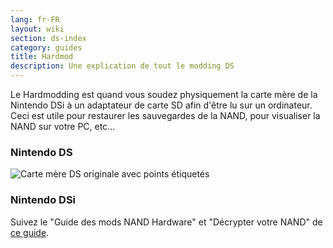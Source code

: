 ```yaml
---
lang: fr-FR
layout: wiki
section: ds-index
category: guides
title: Hardmod
description: Une explication de tout le modding DS
---
```


Le Hardmodding est quand vous soudez physiquement la carte mère de la Nintendo DSi à un adaptateur de carte SD afin d'être lu sur un ordinateur. Ceci est utile pour restaurer les sauvegardes de la NAND, pour visualiser la NAND sur votre PC, etc...
### Nintendo DS
![Carte mère DS originale avec points étiquetés](https://media.discordapp.net/attachments/547986366357700620/736370094392999947/mobo_pinout.png)

### Nintendo DSi
Suivez le "Guide des mods NAND Hardware" et "Décrypter votre NAND" de [ce guide](https://gbatemp.net/threads/dsi-downgrading-the-complete-guide.393682/).
